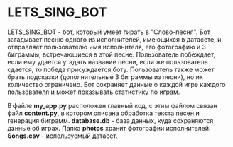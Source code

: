 # LETS_SING_BOT
LETS_SING_BOT - бот, который умеет гирать в "Слово-песня". Бот загадывает песню одного из исполнителей, имеющихся в датасете, и отправляет пользователю имя исполнителя, его фотографию и 3 биграммы, встречающиеся в этой песне.
Пользователь побеждает, если ему удается угадать название песни, если же пользователь сдается, то победа присуждается боту.
Пользователь также может брать подсказки (дополнительные 3 биграммы из песни), но их количество ограничено.
Бот сохраняет данные о каждой игре каждого пользователя и может показывать статистику по играм.

В файле **my_app.py** расположен главный код, с этим файлом связан файл **content.py**, в котором описана обработка текста песен и генерация биграмм.
**database.db** - база данных, куда сохраняются данные об играх.
Папка **photos** хранит фотографии исполнителей. **Songs.csv** - используемый датасет.
